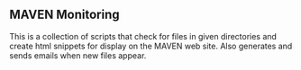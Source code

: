## MAVEN Monitoring

This is a collection of scripts that check for files
in given directories and create html snippets for display
on the MAVEN web site. Also generates and sends emails
when new files appear. 
